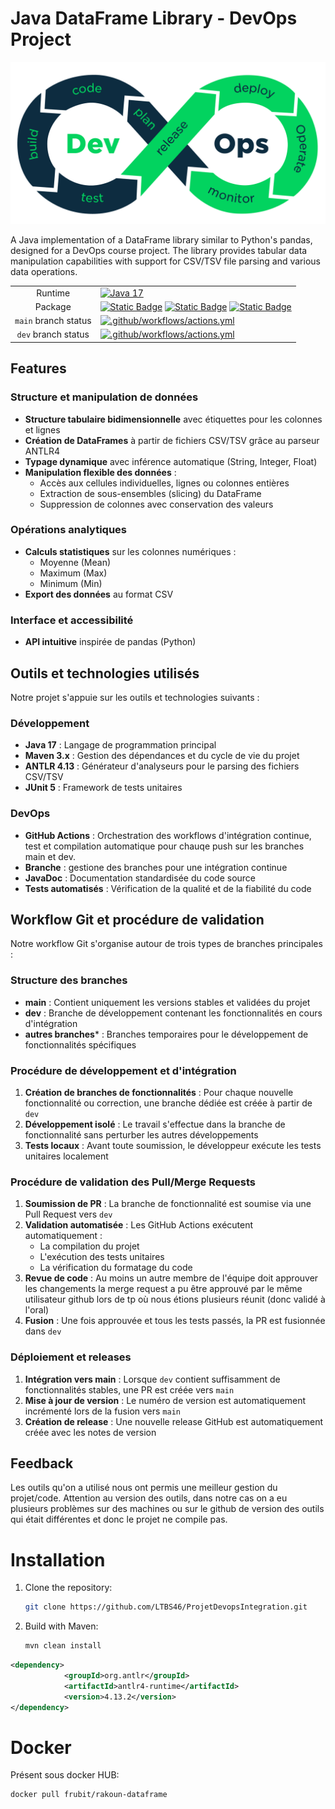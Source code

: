 # Java DataFrame Library - DevOps Project

![DevOps Logo](logo.png)

A Java implementation of a DataFrame library similar to Python's pandas, designed for a DevOps course project. The library provides tabular data manipulation capabilities with support for CSV/TSV file parsing and various data operations.

|||
|:-:|:-|
|Runtime|[![Java 17](https://img.shields.io/badge/Java-17-blue)](https://www.oracle.com/java/technologies/javase/jdk17-archive-downloads.html)|
|Package|[![Static Badge](https://img.shields.io/badge/JUnit-5-red)](https://junit.org/junit5/) [![Static Badge](https://img.shields.io/badge/Maven-3.6-green)](https://maven.apache.org/docs/3.6.3/release-notes.html) [![Static Badge](https://img.shields.io/badge/ANTLR-4.13-orange)](https://www.antlr.org/download.html)|
|`main` branch status|[![.github/workflows/actions.yml](https://github.com/LTBS46/ProjetDevopsIntegration/actions/workflows/actions.yml/badge.svg?branch=main)](https://github.com/LTBS46/ProjetDevopsIntegration/actions/workflows/actions.yml)|
|`dev` branch status|[![.github/workflows/actions.yml](https://github.com/LTBS46/ProjetDevopsIntegration/actions/workflows/actions.yml/badge.svg?branch=dev)](https://github.com/LTBS46/ProjetDevopsIntegration/actions/workflows/actions.yml)|

## Features
### Structure et manipulation de données
- **Structure tabulaire bidimensionnelle** avec étiquettes pour les colonnes et lignes
- **Création de DataFrames** à partir de fichiers CSV/TSV grâce au parseur ANTLR4
- **Typage dynamique** avec inférence automatique (String, Integer, Float)
- **Manipulation flexible des données** :
  - Accès aux cellules individuelles, lignes ou colonnes entières
  - Extraction de sous-ensembles (slicing) du DataFrame
  - Suppression de colonnes avec conservation des valeurs

### Opérations analytiques
- **Calculs statistiques** sur les colonnes numériques :
  - Moyenne (Mean)
  - Maximum (Max)
  - Minimum (Min)
- **Export des données** au format CSV

### Interface et accessibilité
- **API intuitive** inspirée de pandas (Python)

## Outils et technologies utilisés

Notre projet s'appuie sur les outils et technologies suivants :

### Développement
- **Java 17** : Langage de programmation principal
- **Maven 3.x** : Gestion des dépendances et du cycle de vie du projet
- **ANTLR 4.13** : Générateur d'analyseurs pour le parsing des fichiers CSV/TSV
- **JUnit 5** : Framework de tests unitaires

### DevOps 
- **GitHub Actions** : Orchestration des workflows d'intégration continue, test et compilation automatique pour chauqe push sur les branches main et dev.
- **Branche** : gestione des branches pour une intégration continue
- **JavaDoc** : Documentation standardisée du code source
- **Tests automatisés** : Vérification de la qualité et de la fiabilité du code

## Workflow Git et procédure de validation

Notre workflow Git s'organise autour de trois types de branches principales :

### Structure des branches
- **main** : Contient uniquement les versions stables et validées du projet
- **dev** : Branche de développement contenant les fonctionnalités en cours d'intégration
- **autres branches*** : Branches temporaires pour le développement de fonctionnalités spécifiques

### Procédure de développement et d'intégration
1. **Création de branches de fonctionnalités** : Pour chaque nouvelle fonctionnalité ou correction, une branche dédiée est créée à partir de `dev`
2. **Développement isolé** : Le travail s'effectue dans la branche de fonctionnalité sans perturber les autres développements
3. **Tests locaux** : Avant toute soumission, le développeur exécute les tests unitaires localement

### Procédure de validation des Pull/Merge Requests
1. **Soumission de PR** : La branche de fonctionnalité est soumise via une Pull Request vers `dev`
2. **Validation automatisée** : Les GitHub Actions exécutent automatiquement :
   - La compilation du projet
   - L'exécution des tests unitaires
   - La vérification du formatage du code
3. **Revue de code** : Au moins un autre membre de l'équipe doit approuver les changements la merge request a pu être approuvé par le même utilisateur github lors de tp où nous étions plusieurs réunit (donc validé à l'oral) 
4. **Fusion** : Une fois approuvée et tous les tests passés, la PR est fusionnée dans `dev`

### Déploiement et releases
1. **Intégration vers main** : Lorsque `dev` contient suffisamment de fonctionnalités stables, une PR est créée vers `main`
2. **Mise à jour de version** : Le numéro de version est automatiquement incrémenté lors de la fusion vers `main`
3. **Création de release** : Une nouvelle release GitHub est automatiquement créée avec les notes de version

## Feedback
Les outils qu'on a utilisé nous ont permis une meilleur gestion du projet/code. Attention au version des outils, dans notre cas on a eu plusieurs problèmes sur des machines ou sur le github de version des outils qui était différentes et donc le projet ne compile pas.

# Installation

1. Clone the repository:
   ```bash
   git clone https://github.com/LTBS46/ProjetDevopsIntegration.git
2. Build with Maven:
    ```bash
    mvn clean install
```xml
<dependency>
			<groupId>org.antlr</groupId>
			<artifactId>antlr4-runtime</artifactId>
			<version>4.13.2</version>
</dependency>
```
# Docker
Présent sous docker HUB:
```bash
docker pull frubit/rakoun-dataframe
```
